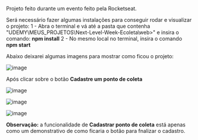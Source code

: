 Projeto feito durante um evento feito pela Rocketseat.

Será necessário fazer algumas instalações para conseguir rodar e visualizar o projeto:
1 - Abra o terminal e vá até a pasta que contenha "UDEMY\MEUS_PROJETOS\Next-Level-Week-Ecoleta\web>" e insira o comando: **npm install**
2 - No mesmo local no terminal, insira o comando **npm start**

Abaixo deixarei algumas imagens para mostrar como ficou o projeto:

![image](https://github.com/laizaguedes/Next-Level-Week-Ecoleta/assets/47676873/eec41741-b59f-4613-9212-2650a42f806b)

Após clicar sobre o botão **Cadastre um ponto de coleta**

![image](https://github.com/laizaguedes/Next-Level-Week-Ecoleta/assets/47676873/cc9ba639-3ac6-49a8-b4d0-707aca153400)

![image](https://github.com/laizaguedes/Next-Level-Week-Ecoleta/assets/47676873/59fd2590-3776-4ab0-8abe-a47a7a3dbb00)

![image](https://github.com/laizaguedes/Next-Level-Week-Ecoleta/assets/47676873/3f9cc978-eaff-4eca-bf22-2d3cce6240cb)

**Observação:** a funcionalidade de **Cadastrar ponto de coleta** está apenas como um demonstrativo de como ficaria o botão para fnalizar o cadastro.
